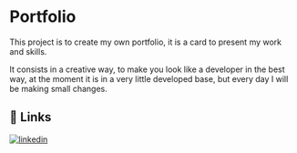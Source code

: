 
# Portfolio

This project is to create my own portfolio, it is a card to present my work and skills.

It consists in a creative way, to make you look like a developer in the best way, at the moment it is in a very little developed base, but every day I will be making small changes.


## 🔗 Links

[![linkedin](https://img.shields.io/badge/linkedin-0A66C2?style=for-the-badge&logo=linkedin&logoColor=white)](https://www.linkedin.com/in/aleksander-trujillo-90a066299/)
